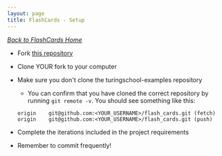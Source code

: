 ```yaml
---
layout: page
title: FlashCards - Setup
---
```


_[Back to FlashCards Home](./index)_


* Fork <a href="https://github.com/turingschool-examples/flash_cards" target="_blank">this repository</a>
* Clone YOUR fork to your computer
* Make sure you don't clone the turingschool-examples repository
  * You can confirm that you have cloned the correct repository by running `git remote -v`. You should see something like this:

  ```
  origin	git@github.com:<YOUR_USERNAME>/flash_cards.git (fetch)
  origin	git@github.com:<YOUR_USERNAME>/flash_cards.git (push)
  ```

* Complete the iterations included in the project requirements
* Remember to commit frequently!
